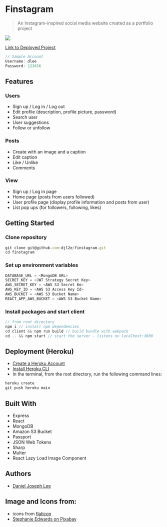 # Finstagram
> An Instagram-inspired social media website created as a portfolio project

![](name-of-giphy.gif)

[Link to Deployed Project](https://stormy-stream-02714.herokuapp.com/)

```js
// Sample Account
Username: dlee
Password: 123456
```

## Features

### Users
- Sign up / Log in / Log out
- Edit profile (description, profile picture, password)
- Search user
- User suggestions
- Follow or unfollow

### Posts
- Create with an image and a caption
- Edit caption
- Like / Unlike
- Comments

### View
- Sign up / Log in page
- Home page (posts from users followed)
- User profile page (display profile information and posts from user)
- List pop ups (for followers, following, likes)

## Getting Started

### Clone repository
```js
git clone git@github.com:djl2e/finstagram.git
cd finstagram
```

### Set up environment variables
```js
DATABASE_URL = <MongoDB URL>
SECRET_KEY = <JWT Strategy Secret Key>
AWS_SECRET_KEY = <AWS S3 Secret Ke>
AWS_KEY_ID = <AWS S3 Access Key Id>
AWS_BUCKET = <AWS S3 Bucket Name>
REACT_APP_AWS_BUCKET = <AWS S3 Bucket Name>
```

### Install packages and start client
```js
// from root directory
npm i // install npm dependencies
cd client && npm run build // build bundle with webpack
cd .. && npm start // start the server - listens on localhost:3000
```

## Deployment (Heroku)
- [Create a Heroku Account](https://id.heroku.com/login)
- [Install Heroku CLI](https://devcenter.heroku.com/articles/heroku-cli)
- In the terminal, from the root directory, run the following command lines:

```js
heroku create
git push heroku main
```

## Built With
- Express
- React
- MongoDB
- Amazon S3 Bucket
- Passport
- JSON Web Tokens
- Sharp
- Multer
- React Lazy Load Image Component

## Authors
- [Daniel Joseph Lee](https://github.com/djl2e)

## Image and Icons from:
- icons from [flaticon](https://www.flaticon.com)
- [Stephanie Edwards on Pixabay](https://pixabay.com/users/wanderercreative-855399/?utm_source=link-attribution&amp;utm_medium=referral&amp;utm_campaign=image&amp;utm_content=973460)
